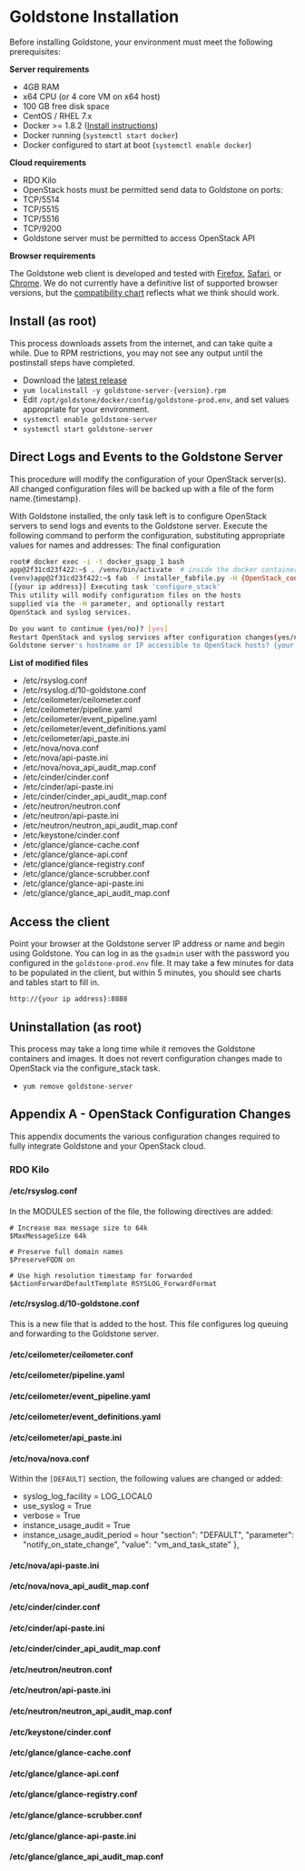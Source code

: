 # Goldstone Installation

Before installing Goldstone, your environment must meet the following prerequisites:

**Server requirements**

* 4GB RAM
* x64 CPU (or 4 core VM on x64 host)
* 100 GB free disk space
* CentOS / RHEL 7.x
* Docker >= 1.8.2 ([Install instructions](https://docs.docker.com/installation/centos/))
* Docker running (`systemctl start docker`)
* Docker configured to start at boot (`systemctl enable docker`)

**Cloud requirements**

* RDO Kilo
* OpenStack hosts must be permitted send data to Goldstone on ports:
 * TCP/5514
 * TCP/5515
 * TCP/5516
 * TCP/9200
* Goldstone server must be permitted to access OpenStack API

**Browser requirements**

The Goldstone web client is developed and tested with [Firefox](https://www.mozilla.org/en-US/firefox/products/), [Safari](https://www.apple.com/safari/), or [Chrome](https://www.google.com/intl/en-US/chrome/browser).  We do not currently have a definitive list of supported browser versions, but the [compatibility chart](http://caniuse.com/#feat=es5) reflects what we think should work.

## Install (as root)

This process downloads assets from the internet, and can take quite a while.  Due to RPM restrictions, you may not see any output until the postinstall steps have completed.  

* Download the [latest release](https://github.com/Solinea/goldstone-server/releases)
* `yum localinstall -y goldstone-server-{version}.rpm`
* Edit `/opt/goldstone/docker/config/goldstone-prod.env`, and set values appropriate for your environment. 
* `systemctl enable goldstone-server`
* `systemctl start goldstone-server`

## Direct Logs and Events to the Goldstone Server

This procedure will modify the configuration of your OpenStack server(s).  All changed configuration files will be backed up with a file of the form name.{timestamp}. 


With Goldstone installed, the only task left is to configure OpenStack servers to send logs and events to the Goldstone server. Execute the following command to perform the configuration, substituting appropriate values for names and addresses:
The final configuration 
```bash
root# docker exec -i -t docker_gsapp_1 bash
app@2f31cd23f422:~$ . /venv/bin/activate  # inside the docker container
(venv)app@2f31cd23f422:~$ fab -f installer_fabfile.py -H {OpenStack_controller_IP,OpenStack_compute_IP,...} configure_stack
[{your ip address}] Executing task 'configure_stack'
This utility will modify configuration files on the hosts
supplied via the -H parameter, and optionally restart
OpenStack and syslog services.

Do you want to continue (yes/no)? [yes]
Restart OpenStack and syslog services after configuration changes(yes/no)? [yes]
Goldstone server's hostname or IP accessible to OpenStack hosts? {your goldstone ip}  # this is the IP address of your Goldstone server
```

**List of modified files**

* /etc/rsyslog.conf
* /etc/rsyslog.d/10-goldstone.conf
* /etc/ceilometer/ceilometer.conf
* /etc/ceilometer/pipeline.yaml
* /etc/ceilometer/event_pipeline.yaml
* /etc/ceilometer/event_definitions.yaml
* /etc/ceilometer/api_paste.ini
* /etc/nova/nova.conf
* /etc/nova/api-paste.ini
* /etc/nova/nova_api_audit_map.conf
* /etc/cinder/cinder.conf
* /etc/cinder/api-paste.ini
* /etc/cinder/cinder_api_audit_map.conf
* /etc/neutron/neutron.conf
* /etc/neutron/api-paste.ini
* /etc/neutron/neutron_api_audit_map.conf
* /etc/keystone/cinder.conf
* /etc/glance/glance-cache.conf
* /etc/glance/glance-api.conf
* /etc/glance/glance-registry.conf
* /etc/glance/glance-scrubber.conf
* /etc/glance/glance-api-paste.ini
* /etc/glance/glance_api_audit_map.conf

## Access the client

Point your browser at the Goldstone server IP address or name and begin using Goldstone. You can log in as the `gsadmin` user with the password you configured in the `goldstone-prod.env` file.  It may take a few minutes for data to be populated in the client, but within 5 minutes, you should see charts and tables start to fill in.

`http://{your ip address}:8888`

## Uninstallation (as root)

This process may take a long time while it removes the Goldstone containers and images. It does not revert configuration changes made to OpenStack via the configure_stack task.

* `yum remove goldstone-server`

## Appendix A - OpenStack Configuration Changes

This appendix documents the various configuration changes required to fully integrate Goldstone and your OpenStack cloud.  


### RDO Kilo

#### /etc/rsyslog.conf

In the MODULES section of the file, the following directives are added:

    # Increase max message size to 64k
    $MaxMessageSize 64k

    # Preserve full domain names
    $PreserveFQDN on

    # Use high resolution timestamp for forwarded
    $ActionForwardDefaultTemplate RSYSLOG_ForwardFormat

#### /etc/rsyslog.d/10-goldstone.conf

This is a new file that is added to the host.  This file configures log queuing and forwarding to the Goldstone server.

#### /etc/ceilometer/ceilometer.conf


#### /etc/ceilometer/pipeline.yaml
#### /etc/ceilometer/event_pipeline.yaml
#### /etc/ceilometer/event_definitions.yaml
#### /etc/ceilometer/api_paste.ini
#### /etc/nova/nova.conf

Within the `[DEFAULT]` section, the following values are changed or added:

* syslog_log_facility = LOG_LOCAL0
* use_syslog = True
* verbose = True
* instance_usage_audit = True
* instance_usage_audit_period = hour
                "section": "DEFAULT",
                "parameter": "notify_on_state_change",
                "value": "vm_and_task_state"
            },

#### /etc/nova/api-paste.ini
#### /etc/nova/nova_api_audit_map.conf
#### /etc/cinder/cinder.conf
#### /etc/cinder/api-paste.ini
#### /etc/cinder/cinder_api_audit_map.conf
#### /etc/neutron/neutron.conf
#### /etc/neutron/api-paste.ini
#### /etc/neutron/neutron_api_audit_map.conf
#### /etc/keystone/cinder.conf
#### /etc/glance/glance-cache.conf
#### /etc/glance/glance-api.conf
#### /etc/glance/glance-registry.conf
#### /etc/glance/glance-scrubber.conf
#### /etc/glance/glance-api-paste.ini
#### /etc/glance/glance_api_audit_map.conf
